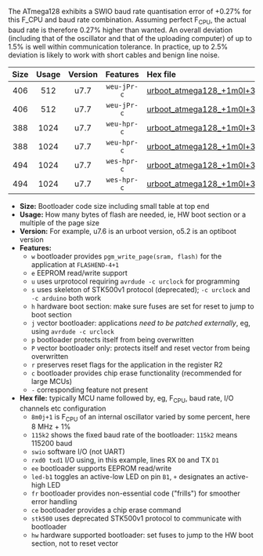 The ATmega128 exhibits a SWIO baud rate quantisation error of +0.27% for this F_CPU and baud rate combination. Assuming perfect F<sub>CPU</sub>, the actual baud rate is therefore 0.27% higher than wanted. An overall deviation (including that of the oscillator and that of the uploading computer) of up to 1.5% is well within communication tolerance. In practice, up to 2.5% deviation is likely to work with short cables and benign line noise.

|Size|Usage|Version|Features|Hex file|
|:-:|:-:|:-:|:-:|:--|
|406|512|u7.7|`weu-jPr-c`|[urboot_atmega128_+1m0l+3_+++9k6_swio_rxd2_txd3_ee_led+b5_fr_ce.hex](https://raw.githubusercontent.com/stefanrueger/urboot.hex/main/cores/megacore/atmega128/internal_oscillator/fcpu_+1m0l+3/br_+++9k6/urboot_atmega128_+1m0l+3_+++9k6_swio_rxd2_txd3_ee_led+b5_fr_ce.hex)|
|406|512|u7.7|`weu-jPr-c`|[urboot_atmega128_+1m0l+3_+++9k6_swio_rxe0_txe1_ee_led+b5_fr_ce.hex](https://raw.githubusercontent.com/stefanrueger/urboot.hex/main/cores/megacore/atmega128/internal_oscillator/fcpu_+1m0l+3/br_+++9k6/urboot_atmega128_+1m0l+3_+++9k6_swio_rxe0_txe1_ee_led+b5_fr_ce.hex)|
|388|1024|u7.7|`weu-hpr-c`|[urboot_atmega128_+1m0l+3_+++9k6_swio_rxd2_txd3_ee_led+b5_fr_ce_hw.hex](https://raw.githubusercontent.com/stefanrueger/urboot.hex/main/cores/megacore/atmega128/internal_oscillator/fcpu_+1m0l+3/br_+++9k6/urboot_atmega128_+1m0l+3_+++9k6_swio_rxd2_txd3_ee_led+b5_fr_ce_hw.hex)|
|388|1024|u7.7|`weu-hpr-c`|[urboot_atmega128_+1m0l+3_+++9k6_swio_rxe0_txe1_ee_led+b5_fr_ce_hw.hex](https://raw.githubusercontent.com/stefanrueger/urboot.hex/main/cores/megacore/atmega128/internal_oscillator/fcpu_+1m0l+3/br_+++9k6/urboot_atmega128_+1m0l+3_+++9k6_swio_rxe0_txe1_ee_led+b5_fr_ce_hw.hex)|
|494|1024|u7.7|`wes-hpr-c`|[urboot_atmega128_+1m0l+3_+++9k6_swio_rxd2_txd3_ee_led+b5_fr_ce_stk500_hw.hex](https://raw.githubusercontent.com/stefanrueger/urboot.hex/main/cores/megacore/atmega128/internal_oscillator/fcpu_+1m0l+3/br_+++9k6/urboot_atmega128_+1m0l+3_+++9k6_swio_rxd2_txd3_ee_led+b5_fr_ce_stk500_hw.hex)|
|494|1024|u7.7|`wes-hpr-c`|[urboot_atmega128_+1m0l+3_+++9k6_swio_rxe0_txe1_ee_led+b5_fr_ce_stk500_hw.hex](https://raw.githubusercontent.com/stefanrueger/urboot.hex/main/cores/megacore/atmega128/internal_oscillator/fcpu_+1m0l+3/br_+++9k6/urboot_atmega128_+1m0l+3_+++9k6_swio_rxe0_txe1_ee_led+b5_fr_ce_stk500_hw.hex)|

- **Size:** Bootloader code size including small table at top end
- **Usage:** How many bytes of flash are needed, ie, HW boot section or a multiple of the page size
- **Version:** For example, u7.6 is an urboot version, o5.2 is an optiboot version
- **Features:**
  + `w` bootloader provides `pgm_write_page(sram, flash)` for the application at `FLASHEND-4+1`
  + `e` EEPROM read/write support
  + `u` uses urprotocol requiring `avrdude -c urclock` for programming
  + `s` uses skeleton of STK500v1 protocol (deprecated); `-c urclock` and `-c arduino` both work
  + `h` hardware boot section: make sure fuses are set for reset to jump to boot section
  + `j` vector bootloader: applications *need to be patched externally*, eg, using `avrdude -c urclock`
  + `p` bootloader protects itself from being overwritten
  + `P` vector bootloader only: protects itself and reset vector from being overwritten
  + `r` preserves reset flags for the application in the register R2
  + `c` bootloader provides chip erase functionality (recommended for large MCUs)
  + `-` corresponding feature not present
- **Hex file:** typically MCU name followed by, eg, F<sub>CPU</sub>, baud rate, I/O channels etc configuration
  + `8m0j+1` is F<sub>CPU</sub> of an internal oscillator varied by some percent, here 8 MHz + 1%
  + `115k2` shows the fixed baud rate of the bootloader: `115k2` means 115200 baud
  + `swio` software I/O (not UART)
  + `rxd0 txd1` I/O using, in this example, lines RX `D0` and TX `D1`
  + `ee` bootloader supports EEPROM read/write
  + `led-b1` toggles an active-low LED on pin `B1`, `+` designates an active-high LED
  + `fr` bootloader provides non-essential code ("frills") for smoother error handling
  + `ce` bootloader provides a chip erase command
  + `stk500` uses deprecated STK500v1 protocol to communicate with bootloader
  + `hw` hardware supported bootloader: set fuses to jump to the HW boot section, not to reset vector
